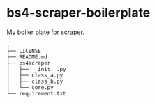 # bs4-scraper-boilerplate

My boiler plate for scraper.

```
.
├── LICENSE
├── README.md
├── bs4scraper
│   ├── __init__.py
│   ├── class_a.py
│   ├── class_b.py
│   └── core.py
└── requirement.txt
```


